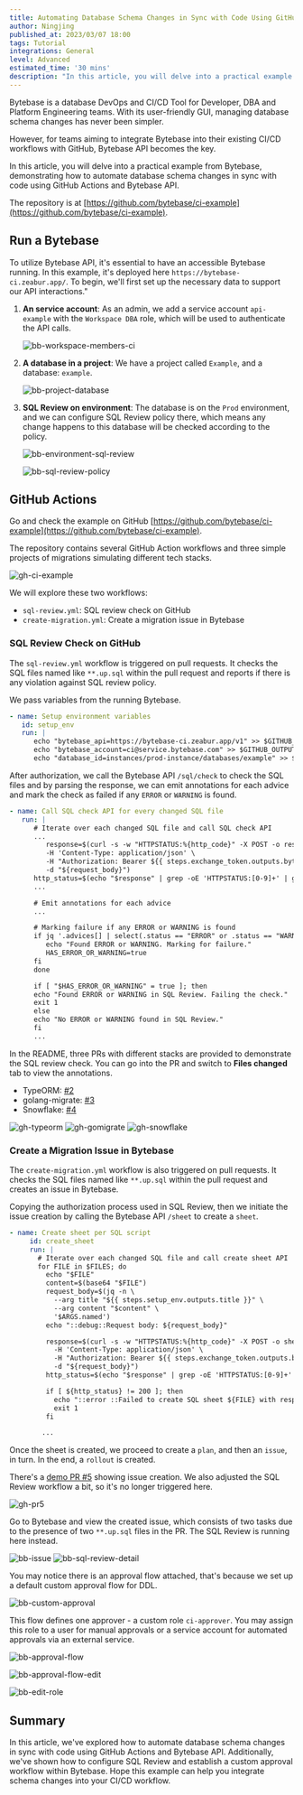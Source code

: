 ```yaml
---
title: Automating Database Schema Changes in Sync with Code Using GitHub Actions
author: Ningjing
published_at: 2023/03/07 18:00
tags: Tutorial
integrations: General
level: Advanced
estimated_time: '30 mins'
description: "In this article, you will delve into a practical example from Bytebase, demonstrating how to automate database schema changes in sync with code using GitHub Actions and Bytebase API."
---
```


Bytebase is a database DevOps and CI/CD Tool for Developer, DBA and Platform Engineering teams. With its user-friendly GUI, managing database schema changes has never been simpler.

However, for teams aiming to integrate Bytebase into their existing CI/CD workflows with GitHub, Bytebase API becomes the key.

In this article, you will delve into a practical example from Bytebase, demonstrating how to automate database schema changes in sync with code using GitHub Actions and Bytebase API.

The repository is at [https://github.com/bytebase/ci-example](https://github.com/bytebase/ci-example).

## Run a Bytebase

To utilize Bytebase API, it's essential to have an accessible Bytebase running. In this example, it's deployed here `https://bytebase-ci.zeabur.app/`. To begin, we'll first set up the necessary data to support our API interactions."

1. **An service account**: As an admin, we add a service account `api-example` with the `Workspace DBA` role, which will be used to authenticate the API calls.

   ![bb-workspace-members-ci](/content/docs/tutorials/github-ci/bb-workspace-members-ci.png)

2. **A database in a project**: We have a project called `Example`, and a database: `example`.

   ![bb-project-database](/content/docs/tutorials/github-ci/bb-project-database.png)

3. **SQL Review on environment**: The database is on the `Prod` environment, and we can configure SQL Review policy there, which means any change happens to this database will be checked according to the policy.

   ![bb-environment-sql-review](/content/docs/tutorials/github-ci/bb-environment-sql-review.png)

   ![bb-sql-review-policy](/content/docs/tutorials/github-ci/bb-sql-review-policy.png)

## GitHub Actions
Go and check the example on GitHub [https://github.com/bytebase/ci-example](https://github.com/bytebase/ci-example).

The repository contains several GitHub Action workflows and three simple projects of migrations simulating different tech stacks.

   ![gh-ci-example](/content/docs/tutorials/github-ci/gh-ci-example.png)

We will explore these two workflows:

   - `sql-review.yml`: SQL review check on GitHub
   - `create-migration.yml`: Create a migration issue in Bytebase

### SQL Review Check on GitHub

The `sql-review.yml` workflow is triggered on pull requests. It checks the SQL files named like `**.up.sql` within the pull request and reports if there is any violation against SQL review policy.

We pass variables from the running Bytebase.

   ```yaml
   - name: Setup environment variables
      id: setup_env
      run: |
         echo "bytebase_api=https://bytebase-ci.zeabur.app/v1" >> $GITHUB_OUTPUT
         echo "bytebase_account=ci@service.bytebase.com" >> $GITHUB_OUTPUT
         echo "database_id=instances/prod-instance/databases/example" >> $GITHUB_OUTPUT

   ```

After authorization, we call the Bytebase API `/sql/check` to check the SQL files and by parsing the response, we can emit annotations for each advice and mark the check as failed if any `ERROR` or `WARNING` is found.

   ```yaml
   - name: Call SQL check API for every changed SQL file
      run: |
         # Iterate over each changed SQL file and call SQL check API
         ...
            response=$(curl -s -w "HTTPSTATUS:%{http_code}" -X POST -o response.json ${{ steps.setup_env.outputs.bytebase_api }}/sql/check \
            -H 'Content-Type: application/json' \
            -H "Authorization: Bearer ${{ steps.exchange_token.outputs.bytebase_token }}" \
            -d "${request_body}")
         http_status=$(echo "$response" | grep -oE 'HTTPSTATUS:[0-9]+' | grep -oE '[0-9]+')
         ...

         # Emit annotations for each advice
         ...

         # Marking failure if any ERROR or WARNING is found
         if jq '.advices[] | select(.status == "ERROR" or .status == "WARNING")' response.json | grep -q .; then
            echo "Found ERROR or WARNING. Marking for failure."
            HAS_ERROR_OR_WARNING=true
         fi
         done

         if [ "$HAS_ERROR_OR_WARNING" = true ]; then
         echo "Found ERROR or WARNING in SQL Review. Failing the check."
         exit 1
         else
         echo "No ERROR or WARNING found in SQL Review."
         fi
         ...
   ```
   
In the README, three PRs with different stacks are provided to demonstrate the SQL review check. You can go into the PR and switch to **Files changed** tab to view the annotations.

   - TypeORM: [#2](https://github.com/bytebase/ci-example/pull/2)
   - golang-migrate: [#3](https://github.com/bytebase/ci-example/pull/3)
   - Snowflake: [#4](https://github.com/bytebase/ci-example/pull/4)

   ![gh-typeorm](/content/docs/tutorials/github-ci/gh-typeorm.png)
   ![gh-gomigrate](/content/docs/tutorials/github-ci/gh-gomigrate.png)
   ![gh-snowflake](/content/docs/tutorials/github-ci/gh-snowflake.png)

### Create a Migration Issue in Bytebase
The `create-migration.yml` workflow is also triggered on pull requests. It checks the SQL files named like `**.up.sql` within the pull request and creates an issue in Bytebase.

Copying the authorization process used in SQL Review, then we initiate the issue creation by calling the Bytebase API `/sheet` to create a `sheet`.

   ```yaml
   - name: Create sheet per SQL script
        id: create_sheet
        run: |
          # Iterate over each changed SQL file and call create sheet API
          for FILE in $FILES; do
            echo "$FILE"
            content=$(base64 "$FILE")
            request_body=$(jq -n \
              --arg title "${{ steps.setup_env.outputs.title }}" \
              --arg content "$content" \
              '$ARGS.named')
            echo "::debug::Request body: ${request_body}"

            response=$(curl -s -w "HTTPSTATUS:%{http_code}" -X POST -o sheet.json ${{ steps.setup_env.outputs.bytebase_api }}/projects/${{ steps.setup_env.outputs.project_id }}/sheets \
              -H 'Content-Type: application/json' \
              -H "Authorization: Bearer ${{ steps.exchange_token.outputs.bytebase_token }}" \
              -d "${request_body}")
            http_status=$(echo "$response" | grep -oE 'HTTPSTATUS:[0-9]+' | grep -oE '[0-9]+')

            if [ ${http_status} != 200 ]; then
              echo "::error ::Failed to create SQL sheet ${FILE} with response code ${http_status}"
              exit 1
            fi

           ...
   ```

Once the sheet is created, we proceed to create a `plan`, and then an `issue`, in turn. In the end, a `rollout` is created.

There's a [demo PR #5](https://github.com/bytebase/ci-example/pull/5) showing issue creation. We also adjusted the SQL Review workflow a bit, so it's no longer triggered here.

   ![gh-pr5](/content/docs/tutorials/github-ci/gh-pr5.png)

Go to Bytebase and view the created issue, which consists of two tasks due to the presence of two `**.up.sql` files in the PR. The SQL Review is running here instead.

   ![bb-issue](/content/docs/tutorials/github-ci/bb-issue.png)
   ![bb-sql-review-detail](/content/docs/tutorials/github-ci/bb-sql-review-detail.png)

You may notice there is an approval flow attached, that's because we set up a default custom approval flow for DDL.

   ![bb-custom-approval](/content/docs/tutorials/github-ci/bb-custom-approval.png)

This flow defines one approver - a custom role `ci-approver`. You may assign this role to a user for manual approvals or a service account for automated approvals via an external service.

   ![bb-approval-flow](/content/docs/tutorials/github-ci/bb-approval-flow.png)

   ![bb-approval-flow-edit](/content/docs/tutorials/github-ci/bb-approval-flow-edit.png)

   ![bb-edit-role](/content/docs/tutorials/github-ci/bb-edit-role.png)

## Summary

In this article, we've explored how to automate database schema changes in sync with code using GitHub Actions and Bytebase API. Additionally, we've shown how to configure SQL Review and establish a custom approval workflow within Bytebase. Hope this example can help you integrate schema changes into your CI/CD workflow.
